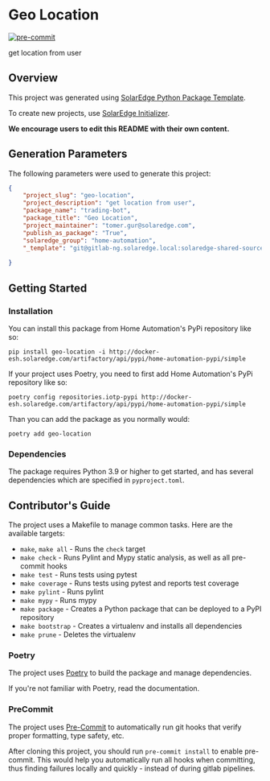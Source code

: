# Geo Location

[![pre-commit](https://img.shields.io/badge/pre--commit-enabled-brightgreen?logo=pre-commit&logoColor=white)](https://github.com/pre-commit/pre-commit)

get location from user

## Overview

This project was generated using
[SolarEdge Python Package Template](http://gitlab-ng.solaredge.local/solaredge-shared-source/projectk8s/solaredge-python-package-template).

To create new projects, use [SolarEdge Initializer](http://initializer.solaredge.local).

**We encourage users to edit this README with their own content.**

## Generation Parameters
The following parameters were used to generate this project:

```json
{
    "project_slug": "geo-location",
    "project_description": "get location from user",
    "package_name": "trading-bot",
    "package_title": "Geo Location",
    "project_maintainer": "tomer.gur@solaredge.com",
    "publish_as_package": "True",
    "solaredge_group": "home-automation",
    "_template": "git@gitlab-ng.solaredge.local:solaredge-shared-source/projectk8s/solaredge-python-package-template.git"
    
}
```

## Getting Started
### Installation
You can install this package from Home Automation's PyPi repository like so:

```shell
pip install geo-location -i http://docker-esh.solaredge.com/artifactory/api/pypi/home-automation-pypi/simple
```

If your project uses Poetry, you need to first add Home Automation's PyPi repository like so:

```shell
poetry config repositories.iotp-pypi http://docker-esh.solaredge.com/artifactory/api/pypi/home-automation-pypi/simple
```

Than you can add the package as you normally would:

```shell
poetry add geo-location
```

### Dependencies
The package requires Python 3.9 or higher to get started, and has several dependencies which are specified in `pyproject.toml`.

## Contributor's Guide
The project uses a Makefile to manage common tasks. Here are the available targets:

- `make`, `make all` - Runs the `check` target
- `make check` - Runs Pylint and Mypy static analysis, as well as all pre-commit hooks
- `make test` - Runs tests using pytest
- `make coverage` - Runs tests using pytest and reports test coverage
- `make pylint` - Runs pylint
- `make mypy` - Runs mypy
- `make package` - Creates a Python package that can be deployed to a PyPI repository
- `make bootstrap` - Creates a virtualenv and installs all dependencies
- `make prune` - Deletes the virtualenv

### Poetry
The project uses [Poetry](https://python-poetry.org/) to build the package and manage dependencies.

If you're not familiar with Poetry, read the documentation.

### PreCommit
The project uses [Pre-Commit](https://pre-commit.com/) to automatically run git hooks that verify
proper formatting, type safety, etc.

After cloning this project, you should run `pre-commit install` to enable pre-commit. This would help you
automatically run all hooks when committing, thus finding failures locally and quickly - instead of during
gitlab pipelines.
